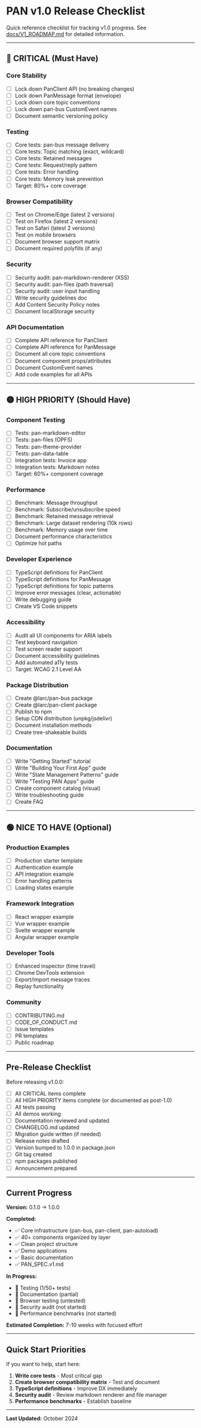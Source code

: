 # PAN v1.0 Release Checklist

Quick reference checklist for tracking v1.0 progress. See [docs/V1_ROADMAP.md](docs/V1_ROADMAP.md) for detailed information.

---

## 🔴 CRITICAL (Must Have)

### Core Stability
- [ ] Lock down PanClient API (no breaking changes)
- [ ] Lock down PanMessage format (envelope)
- [ ] Lock down core topic conventions
- [ ] Lock down pan-bus CustomEvent names
- [ ] Document semantic versioning policy

### Testing
- [ ] Core tests: pan-bus message delivery
- [ ] Core tests: Topic matching (exact, wildcard)
- [ ] Core tests: Retained messages
- [ ] Core tests: Request/reply pattern
- [ ] Core tests: Error handling
- [ ] Core tests: Memory leak prevention
- [ ] Target: 80%+ core coverage

### Browser Compatibility
- [ ] Test on Chrome/Edge (latest 2 versions)
- [ ] Test on Firefox (latest 2 versions)
- [ ] Test on Safari (latest 2 versions)
- [ ] Test on mobile browsers
- [ ] Document browser support matrix
- [ ] Document required polyfills (if any)

### Security
- [ ] Security audit: pan-markdown-renderer (XSS)
- [ ] Security audit: pan-files (path traversal)
- [ ] Security audit: user input handling
- [ ] Write security guidelines doc
- [ ] Add Content Security Policy notes
- [ ] Document localStorage security

### API Documentation
- [ ] Complete API reference for PanClient
- [ ] Complete API reference for PanMessage
- [ ] Document all core topic conventions
- [ ] Document component props/attributes
- [ ] Document CustomEvent names
- [ ] Add code examples for all APIs

---

## 🟡 HIGH PRIORITY (Should Have)

### Component Testing
- [ ] Tests: pan-markdown-editor
- [ ] Tests: pan-files (OPFS)
- [ ] Tests: pan-theme-provider
- [ ] Tests: pan-data-table
- [ ] Integration tests: Invoice app
- [ ] Integration tests: Markdown notes
- [ ] Target: 60%+ component coverage

### Performance
- [ ] Benchmark: Message throughput
- [ ] Benchmark: Subscribe/unsubscribe speed
- [ ] Benchmark: Retained message retrieval
- [ ] Benchmark: Large dataset rendering (10k rows)
- [ ] Benchmark: Memory usage over time
- [ ] Document performance characteristics
- [ ] Optimize hot paths

### Developer Experience
- [ ] TypeScript definitions for PanClient
- [ ] TypeScript definitions for PanMessage
- [ ] TypeScript definitions for topic patterns
- [ ] Improve error messages (clear, actionable)
- [ ] Write debugging guide
- [ ] Create VS Code snippets

### Accessibility
- [ ] Audit all UI components for ARIA labels
- [ ] Test keyboard navigation
- [ ] Test screen reader support
- [ ] Document accessibility guidelines
- [ ] Add automated a11y tests
- [ ] Target: WCAG 2.1 Level AA

### Package Distribution
- [ ] Create @larc/pan-bus package
- [ ] Create @larc/pan-client package
- [ ] Publish to npm
- [ ] Setup CDN distribution (unpkg/jsdelivr)
- [ ] Document installation methods
- [ ] Create tree-shakeable builds

### Documentation
- [ ] Write "Getting Started" tutorial
- [ ] Write "Building Your First App" guide
- [ ] Write "State Management Patterns" guide
- [ ] Write "Testing PAN Apps" guide
- [ ] Create component catalog (visual)
- [ ] Write troubleshooting guide
- [ ] Create FAQ

---

## 🟢 NICE TO HAVE (Optional)

### Production Examples
- [ ] Production starter template
- [ ] Authentication example
- [ ] API integration example
- [ ] Error handling patterns
- [ ] Loading states example

### Framework Integration
- [ ] React wrapper example
- [ ] Vue wrapper example
- [ ] Svelte wrapper example
- [ ] Angular wrapper example

### Developer Tools
- [ ] Enhanced inspector (time travel)
- [ ] Chrome DevTools extension
- [ ] Export/import message traces
- [ ] Replay functionality

### Community
- [ ] CONTRIBUTING.md
- [ ] CODE_OF_CONDUCT.md
- [ ] Issue templates
- [ ] PR templates
- [ ] Public roadmap

---

## Pre-Release Checklist

Before releasing v1.0.0:

- [ ] All CRITICAL items complete
- [ ] All HIGH PRIORITY items complete (or documented as post-1.0)
- [ ] All tests passing
- [ ] All demos working
- [ ] Documentation reviewed and updated
- [ ] CHANGELOG.md updated
- [ ] Migration guide written (if needed)
- [ ] Release notes drafted
- [ ] Version bumped to 1.0.0 in package.json
- [ ] Git tag created
- [ ] npm packages published
- [ ] Announcement prepared

---

## Current Progress

**Version:** 0.1.0 → 1.0.0

**Completed:**
- ✅ Core infrastructure (pan-bus, pan-client, pan-autoload)
- ✅ 40+ components organized by layer
- ✅ Clean project structure
- ✅ Demo applications
- ✅ Basic documentation
- ✅ PAN_SPEC.v1.md

**In Progress:**
- 🔄 Testing (1/50+ tests)
- 🔄 Documentation (partial)
- 🔄 Browser testing (untested)
- 🔄 Security audit (not started)
- 🔄 Performance benchmarks (not started)

**Estimated Completion:** 7-10 weeks with focused effort

---

## Quick Start Priorities

If you want to help, start here:

1. **Write core tests** - Most critical gap
2. **Create browser compatibility matrix** - Test and document
3. **TypeScript definitions** - Improve DX immediately
4. **Security audit** - Review markdown renderer and file manager
5. **Performance benchmarks** - Establish baseline

---

**Last Updated:** October 2024
